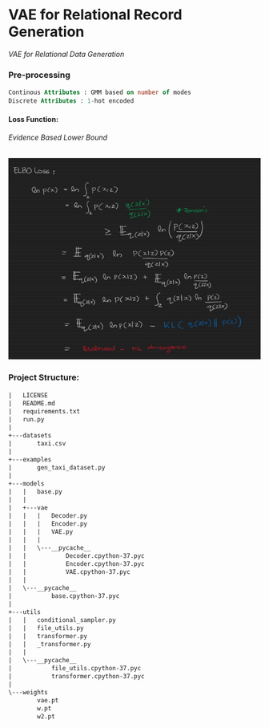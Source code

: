 # VAE for Relational Record Generation
*VAE for Relational Data Generation*



### Pre-processing
```sql
Continous Attributes : GMM based on number of modes
Discrete Attributes : 1-hot encoded
```
#### Loss Function:
###### Evidence Based Lower Bound
![ELBO](examples/img/elbo.JPG)

<div style='page-break-after: always'></div>





### Project Structure:

```
|   LICENSE
|   README.md
|   requirements.txt
|   run.py
|
+---datasets
|       taxi.csv
|
+---examples
|       gen_taxi_dataset.py
|
+---models
|   |   base.py
|   |
|   +---vae
|   |   |   Decoder.py
|   |   |   Encoder.py
|   |   |   VAE.py
|   |   |
|   |   \---__pycache__
|   |           Decoder.cpython-37.pyc
|   |           Encoder.cpython-37.pyc
|   |           VAE.cpython-37.pyc
|   |
|   \---__pycache__
|           base.cpython-37.pyc
|
+---utils
|   |   conditional_sampler.py
|   |   file_utils.py
|   |   transformer.py
|   |   _transformer.py
|   |
|   \---__pycache__
|           file_utils.cpython-37.pyc
|           transformer.cpython-37.pyc
|
\---weights
        vae.pt
        w.pt
        w2.pt
 ```

